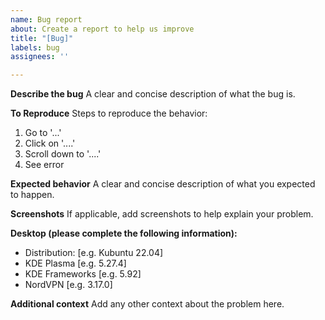 ```yaml
---
name: Bug report
about: Create a report to help us improve
title: "[Bug]"
labels: bug
assignees: ''

---
```


**Describe the bug**
A clear and concise description of what the bug is.

**To Reproduce**
Steps to reproduce the behavior:
1. Go to '...'
2. Click on '....'
3. Scroll down to '....'
4. See error

**Expected behavior**
A clear and concise description of what you expected to happen.

**Screenshots**
If applicable, add screenshots to help explain your problem.

**Desktop (please complete the following information):**
 - Distribution: [e.g. Kubuntu 22.04]
 - KDE Plasma [e.g. 5.27.4]
 - KDE Frameworks [e.g. 5.92]
 - NordVPN [e.g. 3.17.0]

**Additional context**
Add any other context about the problem here.
